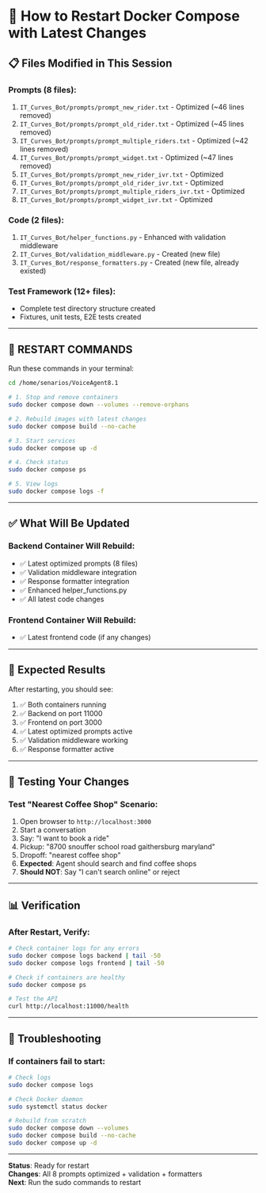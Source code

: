 # 🐳 How to Restart Docker Compose with Latest Changes

## 📋 Files Modified in This Session

### Prompts (8 files):
1. `IT_Curves_Bot/prompts/prompt_new_rider.txt` - Optimized (~46 lines removed)
2. `IT_Curves_Bot/prompts/prompt_old_rider.txt` - Optimized (~45 lines removed)
3. `IT_Curves_Bot/prompts/prompt_multiple_riders.txt` - Optimized (~42 lines removed)
4. `IT_Curves_Bot/prompts/prompt_widget.txt` - Optimized (~47 lines removed)
5. `IT_Curves_Bot/prompts/prompt_new_rider_ivr.txt` - Optimized
6. `IT_Curves_Bot/prompts/prompt_old_rider_ivr.txt` - Optimized
7. `IT_Curves_Bot/prompts/prompt_multiple_riders_ivr.txt` - Optimized
8. `IT_Curves_Bot/prompts/prompt_widget_ivr.txt` - Optimized

### Code (2 files):
1. `IT_Curves_Bot/helper_functions.py` - Enhanced with validation middleware
2. `IT_Curves_Bot/validation_middleware.py` - Created (new file)
3. `IT_Curves_Bot/response_formatters.py` - Created (new file, already existed)

### Test Framework (12+ files):
- Complete test directory structure created
- Fixtures, unit tests, E2E tests created

---

## 🚀 RESTART COMMANDS

Run these commands in your terminal:

```bash
cd /home/senarios/VoiceAgent8.1

# 1. Stop and remove containers
sudo docker compose down --volumes --remove-orphans

# 2. Rebuild images with latest changes
sudo docker compose build --no-cache

# 3. Start services
sudo docker compose up -d

# 4. Check status
sudo docker compose ps

# 5. View logs
sudo docker compose logs -f
```

---

## ✅ What Will Be Updated

### Backend Container Will Rebuild:
- ✅ Latest optimized prompts (8 files)
- ✅ Validation middleware integration
- ✅ Response formatter integration
- ✅ Enhanced helper_functions.py
- ✅ All latest code changes

### Frontend Container Will Rebuild:
- ✅ Latest frontend code (if any changes)

---

## 🎯 Expected Results

After restarting, you should see:
1. ✅ Both containers running
2. ✅ Backend on port 11000
3. ✅ Frontend on port 3000
4. ✅ Latest optimized prompts active
5. ✅ Validation middleware working
6. ✅ Response formatter active

---

## 🧪 Testing Your Changes

### Test "Nearest Coffee Shop" Scenario:
1. Open browser to `http://localhost:3000`
2. Start a conversation
3. Say: "I want to book a ride"
4. Pickup: "8700 snouffer school road gaithersburg maryland"
5. Dropoff: "nearest coffee shop"
6. **Expected**: Agent should search and find coffee shops
7. **Should NOT**: Say "I can't search online" or reject

---

## 📊 Verification

### After Restart, Verify:
```bash
# Check container logs for any errors
sudo docker compose logs backend | tail -50
sudo docker compose logs frontend | tail -50

# Check if containers are healthy
sudo docker compose ps

# Test the API
curl http://localhost:11000/health
```

---

## 🐛 Troubleshooting

### If containers fail to start:
```bash
# Check logs
sudo docker compose logs

# Check Docker daemon
sudo systemctl status docker

# Rebuild from scratch
sudo docker compose down --volumes
sudo docker compose build --no-cache
sudo docker compose up -d
```

---

**Status**: Ready for restart  
**Changes**: All 8 prompts optimized + validation + formatters  
**Next**: Run the sudo commands to restart

